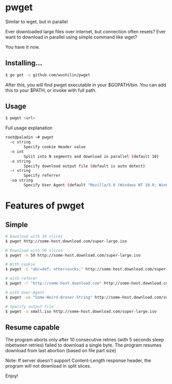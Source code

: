 # pwget
Similar to wget, but in parallel

Ever downloaded large files over internet, but connection often resets?
Ever want to download in parallel using simple command like wget?

You have it now.

## Installing...
```bash
$ go get -u github.com/wushilin/pwget
```

After this, you will find pwget executable in your $GOPATH/bin. You can add this to your $PATH, or invoke with full path.

## Usage
```bash
$ pwget <url>
```

Full usage explanation
```bash
root@paladin ~# pwget
  -c string
        Specify cookie Header value
  -n int
        Split into N segments and download in parallel (default 10)
  -o string
        Specify download output file (default is auto detect)
  -r string
        Specify referrer
  -ua string
        Specify User Agent (default "Mozilla/5.0 (Windows NT 10.0; Win64; x64) AppleWebKit/537.36 (KHTML, like Gecko) Chrome/61.0.3163.100 Safari/537.36")
```

# Features of pwget

## Simple
```bash
# Download with 10 slices
$ pwget http://some-host.download.com/super-large.iso

# Download with 50 slices
$ pwget -n 50 http://some-host.download.com/super-large.iso

# With cookie
$ pwget -c "abc=def; other=sucks;" http://some-host.download.com/super-large.iso

# with referer
$ pwget -r "http://some-host.download.com" http://some-host.download.com/super-large.iso

# with User-Agent
$ pwget -ua "Some-Weird-Broser-String" http://some-host.download.com/super-large.iso

# Specify output file
$ pwget -o small.iso http://some-host.download.com/super-large.iso
```

## Resume capable
The program aborts only after 10 consecutive retries (with 5 seconds sleep inbetween retries) failed to download a single byte.
The program resumes download from last abortion (based on file part size)

Note: If server doesn't support Content-Length response header, the program will not download in split slices.

Enjoy!
